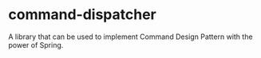 # command-dispatcher
A library that can be used to implement Command Design Pattern with the power of Spring.
